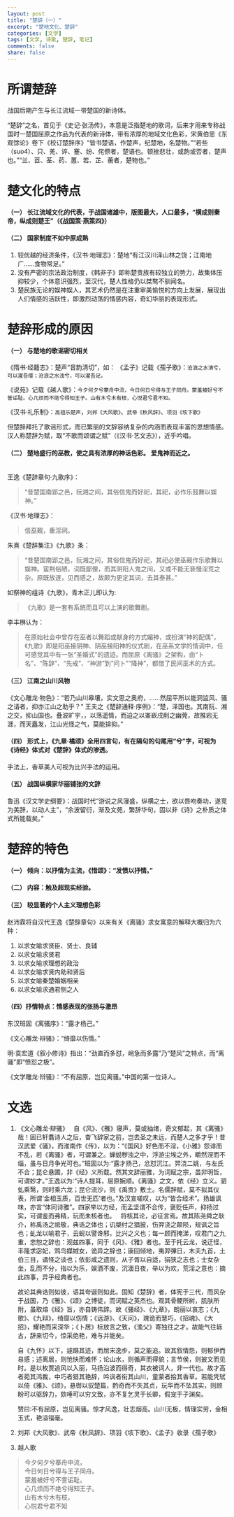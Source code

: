 ```yaml
---
layout: post
title: "楚辞（一）"
excerpt: "楚地文化、楚辞"
categories: [文学]
tags: [文学, 诗歌, 楚辞, 笔记]
comments: false
share: false
---
```

# 所谓楚辞
战国后期产生与长江流域一带楚国的新诗体。

“楚辞”之名，首见于《史记·张汤传》，本意是泛指楚地的歌词，后来才用来专称战国时一楚国屈原之作品为代表的新诗体，带有浓厚的地域文化色彩，宋黄伯思《东观馀论》卷下《校订楚辞序》“皆书楚语，作楚声，纪楚地，名楚物。”“若些（suo4）、只、羌、谇、蹇、纷、侘傺者，楚语也。顿挫悲壮，或韵或否者，楚声也。”“兰、茝、荃、药、蕙、若、芷、蘅者，楚物也。”
# 楚文化的特点
#### （一） 长江流域文化的代表，于战国诸雄中，版图最大，人口最多，“横成则秦帝，纵成则楚王”（《战国策·燕策四》）

#### （二） 国家制度不如中原成熟

  1. 较优越的经济条件，《汉书·地理志》：楚地“有江汉川泽山林之饶；江南地广……食物常足。”
  2. 没有严密的宗法政治制度，《韩非子》即称楚贵族有较独立的势力，故集体压抑较少，个体意识强烈，至汉代，楚人性格仍以桀骜不驯闻名。
  3. 楚民族无论的娱神娱人，其艺术仍然是在注重审美愉悦的方向上发展，展现出人们情感的活跃性，即激烈动荡的情感内容，奇幻华丽的表现形式。

# 楚辞形成的原因
#### （一） 与楚地的歌谣密切相关

  《隋书·经籍志》：楚声“音韵清切”，如：
  《孟子》记载《孺子歌》：```沧浪之水清兮，可以濯吾缨；沧浪之水浊兮，可以濯吾足。```

  《说苑》记载《越人歌》：```今夕何夕兮搴舟中流，今日何日兮得与王子同舟。蒙羞被好兮不訾诟耻。心几烦而不绝兮得知王子。山有木兮木有枝，心悦君兮君不知。```

  《汉书·礼乐制》：```高祖乐楚声```，```刘邦《大风歌》```、```武帝《秋风辞》```、```项羽《垓下歌》```

  但楚辞拜托了歌谣形式，而已繁丽的文辞容纳复杂的内涵而表现丰富的思想情感。汉人称楚辞为赋，取“不歌而颂谓之赋”（《汉书·艺文志》），近乎吟唱。

#### （二） 楚地盛行的巫教，使之具有浓厚的神话色彩。 爱鬼神而近之。
  <br />王逸《楚辞章句·九歌序》：
  >“昔楚国南郢之邑，阮湘之间，其俗信鬼而好祀，其祀，必作乐鼓舞以娱神。”
  >

《汉书·地理志》：
  > 信巫觋，重淫祠。

朱熹《楚辞集注》《九歌》条：
>“昔楚国南郢之邑，阮湘之间，其俗信鬼而好祀，其祀必使巫觋作乐歌舞以娱神。蛮荆俗陋，词既鄙俚，而其阴阳人鬼之间，又或不能无亵慢淫荒之杂。原既放逐，见而感之，故颇为更定其词，去其泰甚。”

如祭神的组诗《九歌》，青木正儿即认为:
>《九歌》是一套有系统而且可以上演的歌舞剧。

李丰㮊认为：
> 在原始社会中曾存在巫者以舞蹈或献身的方式媚神，或扮演“神的配偶”，《九歌》即是阳巫接阴神、阴巫接阳神的仪式剧，在巫系文学的情调中，任可感觉其中有一张“圣婚式”的遗迹。而屈原《离骚》之架构，由“卜名”、“陈辞”、“先戒”、“神游”到“问卜”“降神”，都借了民间巫术的方式。
>

#### （三） 江南之山川风物
《文心雕龙·物色》：“若乃山川皋壤，实文思之奥府，……然屈平所以能洞监风、骚之请者，抑亦江山之助乎？”
王夫之《楚辞通释·序例》：“楚，泽国也。其南阮、湘之交，抑山国也。叠波旷宇，，以荡遥情，而迫之以崟嶔戌削之幽莞，故推宕无涯，而天矗发，江山光怪之气，莫能揜抑。”

#### （四） 形式上，《九章·橘颂》全用四言句，有在隔句的句尾用“兮”字，可视为《诗经》体式对《楚辞》体式的渗透。
手法上，香草美人可视为比兴手法的运用。
#### （五） 战国纵横家华丽铺张的文辞
鲁迅《汉文学史纲要》：战国时代“游说之风寖盛，纵横之士，欲以唇吻奏功，遂竞为美辞，以动人主”，“余波留衍，渐及文苑，繁辞华句，固以非《诗》之朴质之体式所能载矣。”

# 楚辞的特色
#### （一） 倾向：以抒情为主流，《惜颂》：“发愤以抒情。”
#### （二） 内容：触及超现实经验。
#### （三） 较显著的个人主义理想色彩
赵沛霖将自汉代王逸《楚辞章句》以来有关《离骚》求女寓意的解释大概归为六种：

1. 以求女喻求贤臣、贤士、良辅
2. 以求女喻求贤君
3. 以求女喻求理想的政治
4. 以求女喻求贤内助和贤后
5. 以求女喻秦楚婚姻相亲
6. 以求女喻求通君侧之人

#### （四）抒情特点：情感表现的张扬与激昂
东汉班固《离骚序》：“露才杨己。”

《文心雕龙·辩骚》：“绮靡以伤情。”

明·袁宏道《叙小修诗》指出：“劲直而多怼，峭急而多露”乃“楚风”之特点，而“离骚”即“愤怼之极”。

《文学雕龙·辩骚》：“不有屈原，岂见离骚。”中国的第一位诗人。

# 文选
1. 《文心雕龙·辩骚》
     自《风》、《雅》寝声，莫或抽绪，奇文郁起，其《离骚》哉！固已轩翥诗人之后，奋飞辞家之前，岂去圣之未远，而楚人之多才乎！昔汉武爱《骚》，而淮南作《传》，以为：“《国风》好色而不淫，《小雅》怨诽而不乱，若《离骚》者，可谓兼之。蝉蜕秽浊之中，浮游尘埃之外，皭然涅而不缁，虽与日月争光可也。”班固以为∶“露才扬己，忿怼沉江。羿浇二姚，与左氏不合；昆仑悬圃，非《经》义所载。然其文辞丽雅，为词赋之宗，虽非明哲，可谓妙才。”王逸以为∶“诗人提耳，屈原婉顺。《离骚》之文，依《经》立义。驷虬乘鹥，则时乘六龙；昆仑流沙，则《禹贡》敷土。名儒辞赋，莫不拟其仪表，所谓‘金相玉质，百世无匹’者也。”及汉宣嗟叹，以为“皆合经术”。扬雄讽味，亦言“体同诗雅”。四家举以方经，而孟坚谓不合传，褒贬任声，抑扬过实，可谓鉴而弗精，玩而未核者也。
 
    将核其论，必征言焉。故其陈尧舜之耿介，称禹汤之祗敬，典诰之体也；讥桀纣之猖披，伤羿浇之颠陨，规讽之旨也；虬龙以喻君子，云蜺以譬谗邪，比兴之义也；每一顾而掩涕，叹君门之九重，忠恕之辞也：观兹四事，同于《风》、《雅》者也。至于托云龙，说迂怪，丰隆求宓妃，鸩鸟媒娀女，诡异之辞也；康回倾地，夷羿彃日，木夫九首，土伯三目，谲怪之谈也；依彭咸之遗则，从子胥以自适，狷狭之志也；士女杂坐，乱而不分，指以为乐，娱酒不废，沉湎日夜，举以为欢，荒淫之意也：摘此四事，异乎经典者也。 

     故论其典诰则如彼，语其夸诞则如此。固知《楚辞》者，体宪于三代，而风杂于战国，乃《雅》、《颂》之博徒，而词赋之英杰也。观其骨鲠所树，肌肤所附，虽取熔《经》旨，亦自铸伟辞。故《骚经》、《九章》，朗丽以哀志；《九歌》、《九辩》，绮靡以伤情；《远游》、《天问》，瑰诡而慧巧，《招魂》、《大招》，耀艳而采深华；《卜居》标放言之致，《渔父》寄独往之才。故能气往轹古，辞来切今，惊采绝艳，难与并能矣。 

     自《九怀》以下，遽蹑其迹，而屈宋逸步，莫之能追。故其叙情怨，则郁伊而易感；述离居，则怆怏而难怀；论山水，则循声而得貌；言节侯，则披文而见时。是以枚贾追风以入丽，马扬沿波而得奇，其衣被词人，非一代也。故才高者菀其鸿裁，中巧者猎其艳辞，吟讽者衔其山川，童蒙者拾其香草。若能凭轼以倚《雅》、《颂》，悬辔以驭楚篇，酌奇而不失其贞，玩华而不坠其实，则顾盼可以驱辞力，欬唾可以穷文致，亦不复乞灵于长卿，假宠于子渊矣。   

     赞曰∶不有屈原，岂见离骚。惊才风逸，壮志烟高。山川无极，情理实劳，金相玉式，艳溢锱毫。 

2. 刘邦《大风歌》、武帝《秋风辞》、项羽《垓下歌》、《孟子》收录《孺子歌》
3. 越人歌
> 今夕何夕兮搴舟中流，<br />
今日何日兮得与王子同舟。<br />
蒙羞被好兮不訾诟耻。<br />
心几烦而不绝兮得知王子。<br />
山有木兮木有枝，<br />
心悦君兮君不知
>

